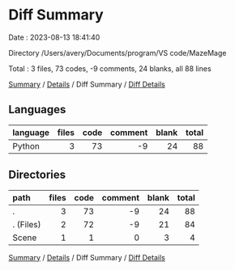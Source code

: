 # Diff Summary

Date : 2023-08-13 18:41:40

Directory /Users/avery/Documents/program/VS code/MazeMage

Total : 3 files,  73 codes, -9 comments, 24 blanks, all 88 lines

[Summary](results.md) / [Details](details.md) / Diff Summary / [Diff Details](diff-details.md)

## Languages
| language | files | code | comment | blank | total |
| :--- | ---: | ---: | ---: | ---: | ---: |
| Python | 3 | 73 | -9 | 24 | 88 |

## Directories
| path | files | code | comment | blank | total |
| :--- | ---: | ---: | ---: | ---: | ---: |
| . | 3 | 73 | -9 | 24 | 88 |
| . (Files) | 2 | 72 | -9 | 21 | 84 |
| Scene | 1 | 1 | 0 | 3 | 4 |

[Summary](results.md) / [Details](details.md) / Diff Summary / [Diff Details](diff-details.md)